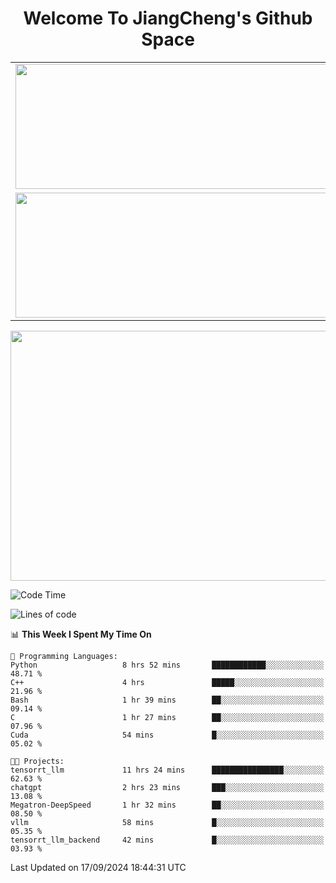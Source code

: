<h1 align="center">Welcome To JiangCheng's Github Space</h1>

<table align="center" frame="void" rules="none" >
  <tr>
    <td>
      <div align="center"> <img height="200px" width="500px"  src="https://github-readme-stats.vercel.app/api?username=thisjiang&hide_title=true&hide_border=true&layout=compact&show_icons=trueline_height=21&text_color=000&icon_color=000&bg_color=0,ea6161,ffc64d,fffc4d,52fa5a&theme=graywhite" /> </div>
    </td>
    <td>
      <div align="center"> <img height="200px" width="500px" src="https://github-readme-stats.vercel.app/api/top-langs/?username=thisjiang&hide_title=true&hide_border=true&layout=compact&langs_count=6&text_color=000&icon_color=fff&bg_color=0,52fa5a,4dfcff,c64dff&theme=graywhite" /> </div>
    </td>
  </tr>
  <tr>
    <td>
      <div align="center"> <img height="200px" width="500px" src="https://github-readme-streak-stats.herokuapp.com/?user=thisjiang&hide_title=true&hide_border=true&layout=compact&langs_count=6" /> </div>
    </td>
    <td>
      <div align="center"> 
      <a href="https://github.com/" target="_blank"><img style="margin: 10px" src="https://profilinator.rishav.dev/skills-assets/git-scm-icon.svg" alt="Git" height="50" /></a>  
      <a href="https://www.linux.org/" target="_blank"><img style="margin: 10px" src="https://profilinator.rishav.dev/skills-assets/linux-original.svg" alt="Linux" height="50" /></a>  
      <a href="https://www.gnu.org/software/bash/" target="_blank"><img style="margin: 10px" src="https://profilinator.rishav.dev/skills-assets/gnu_bash-icon.svg" alt="Bash" height="50" /></a>  
      </div>
    </td>
  </tr>
</table>

<div align="center"> <img height="400px" width="1000px" src="https://github-readme-activity-graph.cyclic.app/graph?username=thisjiang&theme=react&hide_title=true&hide_border=true&layout=compact&langs_count=6" /> </div></td>

<!--START_SECTION:waka-->
![Code Time](http://img.shields.io/badge/Code%20Time-1%2C745%20hrs%206%20mins-blue)

![Lines of code](https://img.shields.io/badge/From%20Hello%20World%20I%27ve%20Written-218.2%20thousand%20lines%20of%20code-blue)

📊 **This Week I Spent My Time On** 

```text
💬 Programming Languages: 
Python                   8 hrs 52 mins       ████████████░░░░░░░░░░░░░   48.71 % 
C++                      4 hrs               █████░░░░░░░░░░░░░░░░░░░░   21.96 % 
Bash                     1 hr 39 mins        ██░░░░░░░░░░░░░░░░░░░░░░░   09.14 % 
C                        1 hr 27 mins        ██░░░░░░░░░░░░░░░░░░░░░░░   07.96 % 
Cuda                     54 mins             █░░░░░░░░░░░░░░░░░░░░░░░░   05.02 % 

🐱‍💻 Projects: 
tensorrt_llm             11 hrs 24 mins      ████████████████░░░░░░░░░   62.63 % 
chatgpt                  2 hrs 23 mins       ███░░░░░░░░░░░░░░░░░░░░░░   13.08 % 
Megatron-DeepSpeed       1 hr 32 mins        ██░░░░░░░░░░░░░░░░░░░░░░░   08.50 % 
vllm                     58 mins             █░░░░░░░░░░░░░░░░░░░░░░░░   05.35 % 
tensorrt_llm_backend     42 mins             █░░░░░░░░░░░░░░░░░░░░░░░░   03.93 % 
```


 Last Updated on 17/09/2024 18:44:31 UTC
<!--END_SECTION:waka-->
